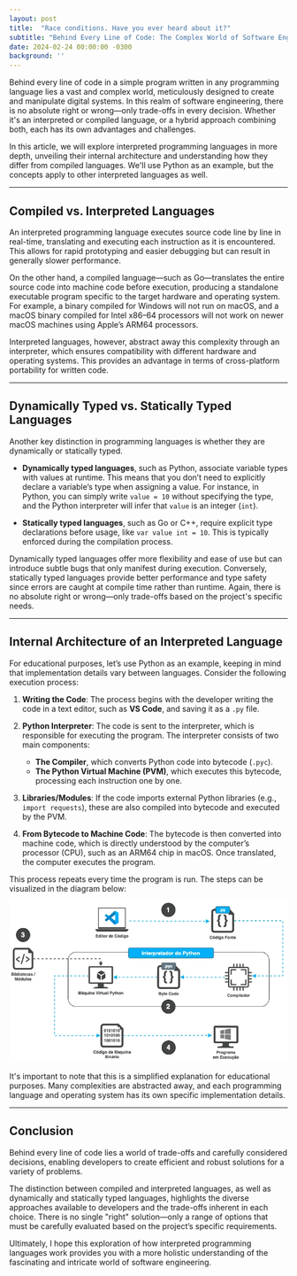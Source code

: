 ```yaml
---
layout: post
title:  "Race conditions. Have you ever heard about it?"
subtitle: "Behind Every Line of Code: The Complex World of Software Engineering"
date: 2024-02-24 00:00:00 -0300
background: ''
---
```


Behind every line of code in a simple program written in any programming language lies a vast and complex world, meticulously designed to create and manipulate digital systems. In this realm of software engineering, there is no absolute right or wrong—only trade-offs in every decision. Whether it's an interpreted or compiled language, or a hybrid approach combining both, each has its own advantages and challenges.  

In this article, we will explore interpreted programming languages in more depth, unveiling their internal architecture and understanding how they differ from compiled languages. We'll use Python as an example, but the concepts apply to other interpreted languages as well.  

---

## **Compiled vs. Interpreted Languages**  

An interpreted programming language executes source code line by line in real-time, translating and executing each instruction as it is encountered. This allows for rapid prototyping and easier debugging but can result in generally slower performance.  

On the other hand, a compiled language—such as Go—translates the entire source code into machine code before execution, producing a standalone executable program specific to the target hardware and operating system. For example, a binary compiled for Windows will not run on macOS, and a macOS binary compiled for Intel x86–64 processors will not work on newer macOS machines using Apple’s ARM64 processors.  

Interpreted languages, however, abstract away this complexity through an interpreter, which ensures compatibility with different hardware and operating systems. This provides an advantage in terms of cross-platform portability for written code.  

---

## **Dynamically Typed vs. Statically Typed Languages**  

Another key distinction in programming languages is whether they are dynamically or statically typed.  

- **Dynamically typed languages**, such as Python, associate variable types with values at runtime. This means that you don’t need to explicitly declare a variable’s type when assigning a value. For instance, in Python, you can simply write `value = 10` without specifying the type, and the Python interpreter will infer that `value` is an integer (`int`).  

- **Statically typed languages**, such as Go or C++, require explicit type declarations before usage, like `var value int = 10`. This is typically enforced during the compilation process.  

Dynamically typed languages offer more flexibility and ease of use but can introduce subtle bugs that only manifest during execution. Conversely, statically typed languages provide better performance and type safety since errors are caught at compile time rather than runtime. Again, there is no absolute right or wrong—only trade-offs based on the project's specific needs.  

---

## **Internal Architecture of an Interpreted Language**  

For educational purposes, let’s use Python as an example, keeping in mind that implementation details vary between languages. Consider the following execution process:  

1. **Writing the Code**: The process begins with the developer writing the code in a text editor, such as **VS Code**, and saving it as a `.py` file.  

2. **Python Interpreter**: The code is sent to the interpreter, which is responsible for executing the program. The interpreter consists of two main components:  
   - **The Compiler**, which converts Python code into bytecode (`.pyc`).  
   - **The Python Virtual Machine (PVM)**, which executes this bytecode, processing each instruction one by one.  

3. **Libraries/Modules**: If the code imports external Python libraries (e.g., `import requests`), these are also compiled into bytecode and executed by the PVM.  

4. **From Bytecode to Machine Code**: The bytecode is then converted into machine code, which is directly understood by the computer’s processor (CPU), such as an ARM64 chip in macOS. Once translated, the computer executes the program.  

This process repeats every time the program is run. The steps can be visualized in the diagram below:  

![Step-by-step breakdown of the interpreted language execution process](../img/posts/linguagem-interpretada-workflow.webp)  

It's important to note that this is a simplified explanation for educational purposes. Many complexities are abstracted away, and each programming language and operating system has its own specific implementation details.  

---

## **Conclusion**  

Behind every line of code lies a world of trade-offs and carefully considered decisions, enabling developers to create efficient and robust solutions for a variety of problems.  

The distinction between compiled and interpreted languages, as well as dynamically and statically typed languages, highlights the diverse approaches available to developers and the trade-offs inherent in each choice. There is no single "right" solution—only a range of options that must be carefully evaluated based on the project’s specific requirements.  

Ultimately, I hope this exploration of how interpreted programming languages work provides you with a more holistic understanding of the fascinating and intricate world of software engineering.